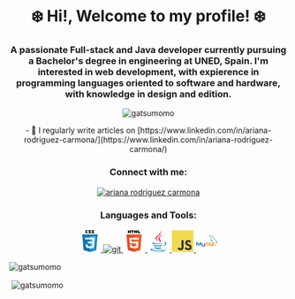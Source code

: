 <h1 align="center">❄️ Hi!, Welcome to my profile! ❄️</h1>
<h3 align="center">A passionate Full-stack and Java developer currently pursuing a Bachelor's degree in engineering at UNED, Spain. I'm interested in web development, with expierence in programming languages oriented to software and hardware, with knowledge in design and edition.</h3>

<p align="center"> <img src="https://komarev.com/ghpvc/?username=gatsumomo&label=Profile%20views&color=0e75b6&style=flat" alt="gatsumomo" /> </p>

<p align="center"> - 📝 I regularly write articles on [https://www.linkedin.com/in/ariana-rodriguez-carmona/](https://www.linkedin.com/in/ariana-rodriguez-carmona/)</p>

<h3 align="center">Connect with me:</h3>
<p align="center">
<a href="https://linkedin.com/in/ariana rodriguez carmona" target="blank"><img align="center" src="https://raw.githubusercontent.com/rahuldkjain/github-profile-readme-generator/master/src/images/icons/Social/linked-in-alt.svg" alt="ariana rodriguez carmona" height="30" width="40" /></a>
</p>

<h3 align="center">Languages and Tools:</h3>
<p align="center"> <a href="https://www.w3schools.com/css/" target="_blank" rel="noreferrer"> <img src="https://raw.githubusercontent.com/devicons/devicon/master/icons/css3/css3-original-wordmark.svg" alt="css3" width="40" height="40"/> </a> <a href="https://git-scm.com/" target="_blank" rel="noreferrer"> <img src="https://www.vectorlogo.zone/logos/git-scm/git-scm-icon.svg" alt="git" width="40" height="40"/> </a> <a href="https://www.w3.org/html/" target="_blank" rel="noreferrer"> <img src="https://raw.githubusercontent.com/devicons/devicon/master/icons/html5/html5-original-wordmark.svg" alt="html5" width="40" height="40"/> </a> <a href="https://www.java.com" target="_blank" rel="noreferrer"> <img src="https://raw.githubusercontent.com/devicons/devicon/master/icons/java/java-original.svg" alt="java" width="40" height="40"/> </a> <a href="https://developer.mozilla.org/en-US/docs/Web/JavaScript" target="_blank" rel="noreferrer"> <img src="https://raw.githubusercontent.com/devicons/devicon/master/icons/javascript/javascript-original.svg" alt="javascript" width="40" height="40"/> </a> <a href="https://www.mysql.com/" target="_blank" rel="noreferrer"> <img src="https://raw.githubusercontent.com/devicons/devicon/master/icons/mysql/mysql-original-wordmark.svg" alt="mysql" width="40" height="40"/> </a> </p>

<p><img align="center" src="https://github-readme-stats.vercel.app/api/top-langs?username=gatsumomo&show_icons=true&locale=en&layout=compact" alt="gatsumomo" /></p>

<p>&nbsp;<img align="center" src="https://github-readme-stats.vercel.app/api?username=gatsumomo&show_icons=true&locale=en" alt="gatsumomo" /></p>
